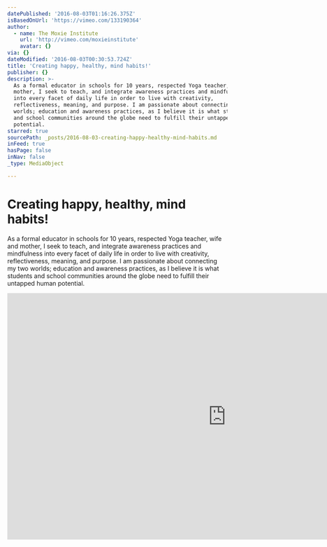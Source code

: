 ```yaml
---
datePublished: '2016-08-03T01:16:26.375Z'
isBasedOnUrl: 'https://vimeo.com/133190364'
author:
  - name: The Moxie Institute
    url: 'http://vimeo.com/moxieinstitute'
    avatar: {}
via: {}
dateModified: '2016-08-03T00:30:53.724Z'
title: 'Creating happy, healthy, mind habits!'
publisher: {}
description: >-
  As a formal educator in schools for 10 years, respected Yoga teacher, wife and
  mother, I seek to teach, and integrate awareness practices and mindfulness
  into every facet of daily life in order to live with creativity,
  reflectiveness, meaning, and purpose. I am passionate about connecting my two
  worlds; education and awareness practices, as I believe it is what students
  and school communities around the globe need to fulfill their untapped human
  potential.
starred: true
sourcePath: _posts/2016-08-03-creating-happy-healthy-mind-habits.md
inFeed: true
hasPage: false
inNav: false
_type: MediaObject

---
```

# **Creating happy, healthy, mind habits!**

As a formal educator in schools for 10 years, respected Yoga teacher, wife and mother, I seek to teach, and integrate awareness practices and mindfulness into every facet of daily life in order to live with creativity, reflectiveness, meaning, and purpose. I am passionate about connecting my two worlds; education and awareness practices, as I believe it is what students and school communities around the globe need to fulfill their untapped human potential.

<iframe src="https://cdn.embedly.com/widgets/media.html?src=https%3A%2F%2Fplayer.vimeo.com%2Fvideo%2F133190364&amp;url=https%3A%2F%2Fvimeo.com%2F133190364&amp;image=http%3A%2F%2Fi.vimeocdn.com%2Fvideo%2F535585094_1280.jpg&amp;key=b7d04c9b404c499eba89ee7072e1c4f7&amp;type=text%2Fhtml&amp;schema=vimeo" width="1000" height="563" scrolling="no" frameborder="0" allowfullscreen="" style=""></iframe>